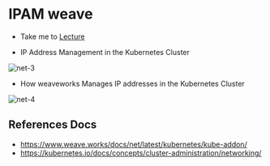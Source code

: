 # IPAM weave

  - Take me to [Lecture](https://kodekloud.com/topic/ipam-weave/)

- IP Address Management in the Kubernetes Cluster

![net-3](../../images/net3.PNG)


- How weaveworks Manages IP addresses in the Kubernetes Cluster 

![net-4](../../images/net4.PNG)


## References Docs

- https://www.weave.works/docs/net/latest/kubernetes/kube-addon/
- https://kubernetes.io/docs/concepts/cluster-administration/networking/ 